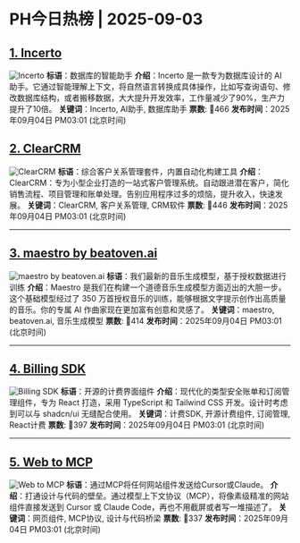 # PH今日热榜 | 2025-09-03

## [1. Incerto](https://www.producthunt.com/products/incerto?utm_campaign=producthunt-api&utm_medium=api-v2&utm_source=Application%3A+My_PH_APP+%28ID%3A+138680%29)
![Incerto](https://ph-files.imgix.net/d9c66010-3a2a-4f4b-93fe-407a4da0ee46.png?auto=format&fit=crop&frame=1&h=612&w=1024)
**标语**：数据库的智能助手
**介绍**：Incerto 是一款专为数据库设计的 AI 助手。它通过智能理解上下文，将自然语言转换成具体操作，比如写查询语句、修改数据库结构，或者搬移数据，大大提升开发效率，工作量减少了90%，生产力提升了10倍。
**关键词**：Incerto, AI助手, 数据库助手
**票数**: 🔺466
**发布时间**：2025年09月04日 PM03:01 (北京时间)

## [2. ClearCRM](https://www.producthunt.com/products/clearcrm?utm_campaign=producthunt-api&utm_medium=api-v2&utm_source=Application%3A+My_PH_APP+%28ID%3A+138680%29)
![ClearCRM](https://ph-files.imgix.net/8a3a7cd4-6e87-46a6-9835-fb97179d4f48.jpeg?auto=format&fit=crop&frame=1&h=612&w=1024)
**标语**：综合客户关系管理套件，内置自动化构建工具
**介绍**：ClearCRM：专为小型企业打造的一站式客户管理系统。自动跟进潜在客户，简化销售流程、项目管理和账单处理。告别应用程序过多的烦恼，提升收入，快速发展。
**关键词**：ClearCRM, 客户关系管理, CRM软件
**票数**: 🔺446
**发布时间**：2025年09月04日 PM03:01 (北京时间)

---

## [3. maestro by beatoven.ai](https://www.producthunt.com/products/beatoven-ai?utm_campaign=producthunt-api&utm_medium=api-v2&utm_source=Application%3A+My_PH_APP+%28ID%3A+138680%29)
![maestro by beatoven.ai](https://ph-files.imgix.net/062d56d8-40a4-4aa9-8ea3-c63c1c0b8048.png?auto=format&fit=crop&frame=1&h=612&w=1024)
**标语**：我们最新的音乐生成模型，基于授权数据进行训练
**介绍**：Maestro 是我们在构建一个道德音乐生成模型方面迈出的大胆一步。这个基础模型经过了 350 万首授权音乐的训练，能够根据文字提示创作出高质量的音乐。你的专属 AI 作曲家现在更加富有创意和灵感了。
**关键词**：maestro, beatoven.ai, 音乐生成模型
**票数**: 🔺414
**发布时间**：2025年09月04日 PM03:01 (北京时间)

---

## [4. Billing SDK](https://www.producthunt.com/products/dodo-payments?utm_campaign=producthunt-api&utm_medium=api-v2&utm_source=Application%3A+My_PH_APP+%28ID%3A+138680%29)
![Billing SDK](https://ph-files.imgix.net/39f2a98e-fe99-4e0f-addb-9aff132a5a9e.png?auto=format&fit=crop&frame=1&h=612&w=1024)
**标语**：开源的计费界面组件
**介绍**：现代化的类型安全账单和订阅管理组件，专为 React 打造，采用 TypeScript 和 Tailwind CSS 开发。设计时考虑到可以与 shadcn/ui 无缝配合使用。
**关键词**：计费SDK, 开源计费组件, 订阅管理, React计费
**票数**: 🔺397
**发布时间**：2025年09月04日 PM03:01 (北京时间)

---

## [5. Web to MCP](https://www.producthunt.com/products/web-to-mcp?utm_campaign=producthunt-api&utm_medium=api-v2&utm_source=Application%3A+My_PH_APP+%28ID%3A+138680%29)
![Web to MCP](https://ph-files.imgix.net/c466e70c-82d7-4fe3-96d4-6fd3b6204533.png?auto=format&fit=crop&frame=1&h=612&w=1024)
**标语**：通过MCP将任何网站组件发送给Cursor或Claude。
**介绍**：打通设计与代码的壁垒。通过模型上下文协议（MCP），将像素级精准的网站组件直接发送到 Cursor 或 Claude Code，再也不用截屏或者写一堆描述了。
**关键词**：网页组件, MCP协议, 设计与代码桥梁
**票数**: 🔺337
**发布时间**：2025年09月04日 PM03:01 (北京时间)